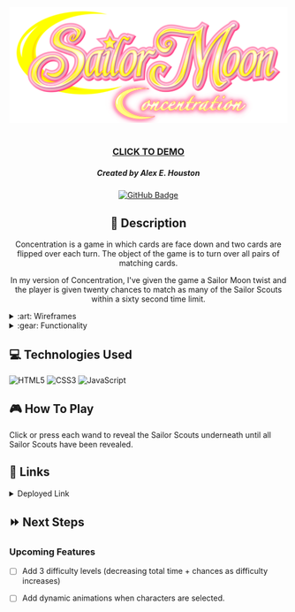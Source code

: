<div id="header" align="center">
    <img src="img/logo.png" width="800">
</div>

<div id="description" align="center">

#

### [CLICK TO DEMO](https://alexehouston.github.io/concentration/)

##### Created by Alex E. Houston

[![GitHub Badge](https://img.shields.io/github/followers/alexehouston?label=Follow&style=social)](https://www.github.com/alexehouston/)

## :pencil: Description

Concentration is a game in which cards are face down and
two cards are flipped over each turn. The object of the game
is to turn over all pairs of matching cards.

In my version of Concentration, I've given the game a Sailor Moon twist and the player is given twenty chances to match as many of the Sailor Scouts within a sixty second time limit.

</div>

<details>
    <summary>:art: Wireframes</summary>
        <img src="pseudocode/wireframe.jpg" width="700">
</details>

<details>
    <summary>:gear: Functionality</summary>
        <h3 align="center">Home Page</h3>
        <img src="img/home-screen.jpg" width="700">
        <h3 align="center">Starter Board</h3>
        <img src="img/before-screen.jpg" width="700">
        <h3 align="center">Complete Board</h3>
        <img src="img/after-screen.jpg"width="700">
        <h3 align="center">Win Page</h3>
        <img src="img/win-screen.jpg"width="700">
        <h3 align="center">Lose Page</h3>
        <img src="img/lose-screen.jpg"width="700">
</details>

## :computer: Technologies Used

![HTML5](https://img.shields.io/badge/-HTML5-05122A?style=flat&logo=html5)
![CSS3](https://img.shields.io/badge/-CSS-05122A?style=flat&logo=css3)
![JavaScript](https://img.shields.io/badge/-JavaScript-05122A?style=flat&logo=javascript)


## :video_game: How To Play

Click or press each wand to reveal the Sailor Scouts underneath until all Sailor Scouts have been revealed.

## :link: Links

<details>
  <summary>Deployed Link</summary>
  Sailor Moon Concentration (<a href="https://alexehouston.github.io/concentration">https://alexehouston.github.io/concentration</a>)
</details>

## :fast_forward: Next Steps

### Upcoming Features

- [ ] Add 3 difficulty levels (decreasing total time + chances as difficulty increases)

- [ ] Add dynamic animations when characters are selected.
